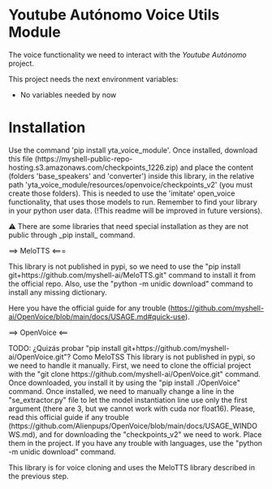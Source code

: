 # Youtube Autónomo Voice Utils Module

The voice functionality we need to interact with the *Youtube Autónomo* project.

This project needs the next environment variables:
- No variables needed by now



# Installation
<p>
Use the command 'pip install yta_voice_module'. Once installed, download this file (https://myshell-public-repo-hosting.s3.amazonaws.com/checkpoints_1226.zip) and place the content (folders 'base_speakers' and 'converter') inside this library, in the relative path 'yta_voice_module/resources/openvoice/checkpoints_v2' (you must create those folders). This is needed to use the 'imitate' open_voice functionality, that uses those models to run. Remember to find your library in your python user data. (!This readme will be improved in future versions).
</p>

<p>⚠ There are some libraries that need special installation as they are not public through _pip install_ command.</p>

==> MeloTTS <===
<p>
This library is not published in pypi, so we need to use the "pip install git+https://github.com/myshell-ai/MeloTTS.git" command to install it from the official repo. Also, use the "python -m unidic download" command to install any missing dictionary.

Here you have the official guide for any trouble (https://github.com/myshell-ai/OpenVoice/blob/main/docs/USAGE.md#quick-use).
</p>

==> OpenVoice <==
<p>
TODO: ¿Quizás probar "pip install git+https://github.com/myshell-ai/OpenVoice.git"? Como MeloTSS
This library is not published in pypi, so we need to handle it manually. First, we need to clone the official project with the "git clone https://github.com/myshell-ai/OpenVoice.git" command. Once downloaded, you install it by using the "pip install ./OpenVoice" command. Once installed, we need to manually change a line in the "se_extractor.py" file to let the model instantiation line use only the first argument (there are 3, but we cannot work with cuda nor float16). Please, read this official guide if any trouble (https://github.com/Alienpups/OpenVoice/blob/main/docs/USAGE_WINDOWS.md), and for downloading the "checkpoints_v2" we need to work. Place them in the project. If you have any trouble with languages, use the "python -m unidic download" command.

This library is for voice cloning and uses the MeloTTS library described in the previous step.
</p>